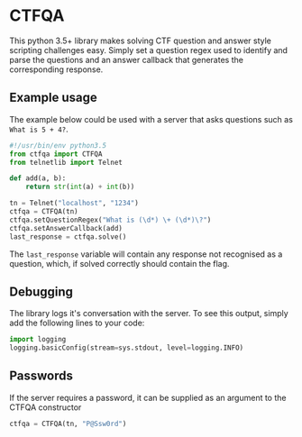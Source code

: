 # CTFQA
This python 3.5+ library makes solving CTF question and answer style scripting challenges easy. Simply set a question regex used to identify and parse the questions and an answer callback that generates the corresponding response.

## Example usage
The example below could be used with a server that asks questions such as `What is 5 + 4?`.
```python
#!/usr/bin/env python3.5
from ctfqa import CTFQA
from telnetlib import Telnet

def add(a, b):
    return str(int(a) + int(b))

tn = Telnet("localhost", "1234")
ctfqa = CTFQA(tn)
ctfqa.setQuestionRegex("What is (\d*) \+ (\d*)\?")
ctfqa.setAnswerCallback(add)
last_response = ctfqa.solve()
```
The `last_response` variable will contain any response not recognised as a question, which, if solved correctly should contain the flag.

## Debugging
The library logs it's conversation with the server. To see this output, simply add the following lines to your code:
```python
import logging
logging.basicConfig(stream=sys.stdout, level=logging.INFO)
```

## Passwords
If the server requires a password, it can be supplied as an argument to the CTFQA constructor
```python
ctfqa = CTFQA(tn, "P@Ssw0rd")
```
